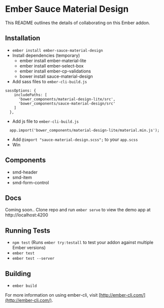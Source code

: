 # Ember Sauce Material Design

This README outlines the details of collaborating on this Ember addon.

## Installation

* `ember install ember-sauce-material-design`
* Install dependencies (temporary)
  * ember install ember-material-lite
  * ember install ember-select-box
  * ember install ember-cp-validations
  * bower install sauce-material-design
* Add sass files to `ember-cli-build.js`

```
sassOptions: {
    includePaths: [
      'bower_components/material-design-lite/src',
      'bower_components/sauce-material-design/src'
    ]
  },
```
* Add js file to `ember-cli-build.js`

```
  app.import('bower_components/material-design-lite/material.min.js');
```

* Add `@import "sauce-material-design.scss";` to your `app.scss`
* Win

## Components

* smd-header
* smd-item
* smd-form-control

## Docs

Coming soon.. Clone repo and run `ember serve` to view the demo app at http://localhost:4200

## Running Tests

* `npm test` (Runs `ember try:testall` to test your addon against multiple Ember versions)
* `ember test`
* `ember test --server`

## Building

* `ember build`

For more information on using ember-cli, visit [http://ember-cli.com/](http://ember-cli.com/).
